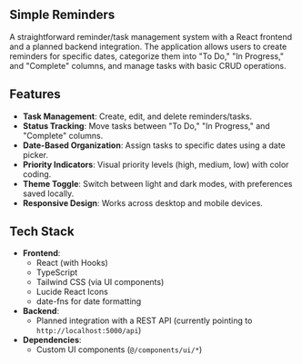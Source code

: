 ## Simple Reminders

A straightforward reminder/task management system with a React frontend and a planned backend integration. The application allows users to create reminders for specific dates, categorize them into "To Do," "In Progress," and "Complete" columns, and manage tasks with basic CRUD operations.

## Features

- **Task Management**: Create, edit, and delete reminders/tasks.
- **Status Tracking**: Move tasks between "To Do," "In Progress," and "Complete" columns.
- **Date-Based Organization**: Assign tasks to specific dates using a date picker.
- **Priority Indicators**: Visual priority levels (high, medium, low) with color coding.
- **Theme Toggle**: Switch between light and dark modes, with preferences saved locally.
- **Responsive Design**: Works across desktop and mobile devices.

## Tech Stack

- **Frontend**: 
  - React (with Hooks)
  - TypeScript
  - Tailwind CSS (via UI components)
  - Lucide React Icons
  - date-fns for date formatting
- **Backend**: 
  - Planned integration with a REST API (currently pointing to `http://localhost:5000/api`)
- **Dependencies**: 
  - Custom UI components (`@/components/ui/*`)
  